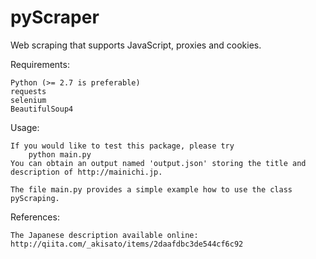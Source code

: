 pyScraper
=============

Web scraping that supports JavaScript, proxies and cookies.

Requirements:

    Python (>= 2.7 is preferable)
    requests
    selenium
    BeautifulSoup4

Usage:

    If you would like to test this package, please try
        python main.py
    You can obtain an output named 'output.json' storing the title and description of http://mainichi.jp.

    The file main.py provides a simple example how to use the class pyScraping.

References:

    The Japanese description available online:
    http://qiita.com/_akisato/items/2daafdbc3de544cf6c92

